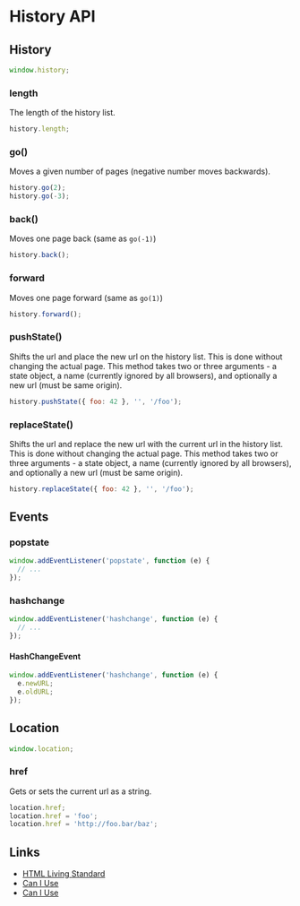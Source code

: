 # History API

## History

```javascript
window.history;
```

### length

The length of the history list.

```javascript
history.length;
```

### go()

Moves a given number of pages (negative number moves backwards).

```javascript
history.go(2);
history.go(-3);
```

### back()

Moves one page back (same as `go(-1)`)

```javascript
history.back();
```

### forward

Moves one page forward (same as `go(1)`)

```javascript
history.forward();
```

### pushState()

Shifts the url and place the new url on the history list. This is done without changing the actual page. This method takes two or three arguments - a state object, a name (currently ignored by all browsers), and optionally a new url (must be same origin).

```javascript
history.pushState({ foo: 42 }, '', '/foo');
```

### replaceState()

Shifts the url and replace the new url with the current url in the history list. This is done without changing the actual page. This method takes two or three arguments - a state object, a name (currently ignored by all browsers), and optionally a new url (must be same origin).

```javascript
history.replaceState({ foo: 42 }, '', '/foo');
```

## Events

### popstate

```javascript
window.addEventListener('popstate', function (e) {
  // ...
});
```
### hashchange

```javascript
window.addEventListener('hashchange', function (e) {
  // ...
});
```

#### HashChangeEvent

```javascript
window.addEventListener('hashchange', function (e) {
  e.newURL;
  e.oldURL;
});
```

## Location

```javascript
window.location;
```

### href

Gets or sets the current url as a string.

```javascript
location.href;
location.href = 'foo';
location.href = 'http://foo.bar/baz';
```


## Links

- [HTML Living Standard](https://html.spec.whatwg.org/multipage/browsers.html)
- [Can I Use](http://caniuse.com/#feat=history)
- [Can I Use](http://caniuse.com/#feat=hashchange)
